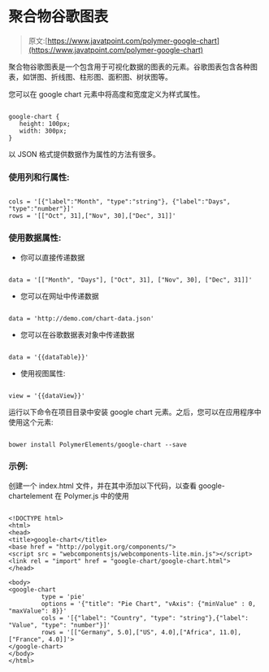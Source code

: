 # 聚合物谷歌图表

> 原文:[https://www.javatpoint.com/polymer-google-chart](https://www.javatpoint.com/polymer-google-chart)

聚合物谷歌图表是一个包含用于可视化数据的图表的元素。谷歌图表包含各种图表，如饼图、折线图、柱形图、面积图、树状图等。

您可以在 google chart 元素中将高度和宽度定义为样式属性。

```

google-chart {
   height: 100px;
   width: 300px;
}

```

以 JSON 格式提供数据作为属性的方法有很多。

### 使用列和行属性:

```

cols = '[{"label":"Month", "type":"string"}, {"label":"Days", "type":"number"}]'
rows = '[["Oct", 31],["Nov", 30],["Dec", 31]]'

```

### 使用数据属性:

*   你可以直接传递数据

```

data = '[["Month", "Days"], ["Oct", 31], ["Nov", 30], ["Dec", 31]]'

```

*   您可以在网址中传递数据

```

data = 'http://demo.com/chart-data.json'

```

*   您可以在谷歌数据表对象中传递数据

```

data = '{{dataTable}}'

```

*   使用视图属性:

```

view = '{{dataView}}'

```

运行以下命令在项目目录中安装 google chart 元素。之后，您可以在应用程序中使用这个元素:

```

bower install PolymerElements/google-chart --save

```

### 示例:

创建一个 index.html 文件，并在其中添加以下代码，以查看 google-chartelement 在 Polymer.js 中的使用

```

<!DOCTYPE html>
<html>
<head>
<title>google-chart</title>
<base href = "http://polygit.org/components/">
<script src = "webcomponentsjs/webcomponents-lite.min.js"></script>
<link rel = "import" href = "google-chart/google-chart.html">
</head>

<body>
<google-chart
         type = 'pie'
         options = '{"title": "Pie Chart", "vAxis": {"minValue" : 0, "maxValue": 8}}'      
         cols = '[{"label": "Country", "type": "string"},{"label": "Value", "type": "number"}]'
         rows = '[["Germany", 5.0],["US", 4.0],["Africa", 11.0],["France", 4.0]]'>
</google-chart>
</body>
</html>

```